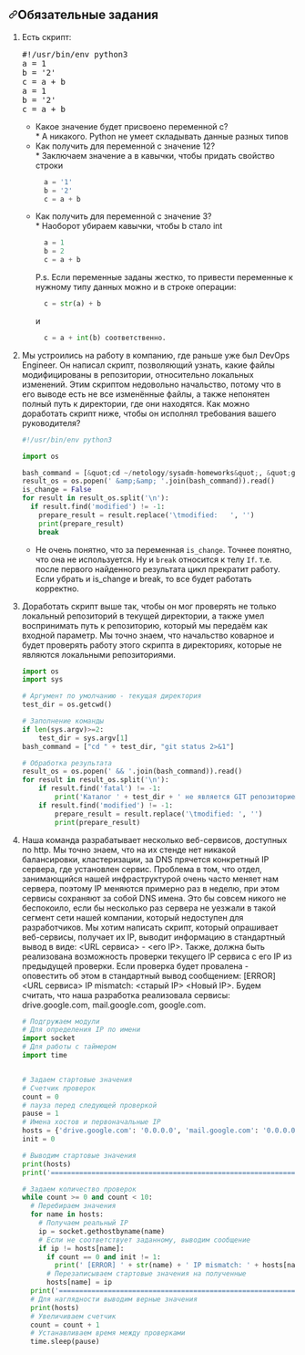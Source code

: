 
<h2><a id="user-content-обязательные-задания" class="anchor" aria-hidden="true" href="#обязательные-задания"><svg class="octicon octicon-link" viewBox="0 0 16 16" version="1.1" width="16" height="16" aria-hidden="true"><path fill-rule="evenodd" d="M7.775 3.275a.75.75 0 001.06 1.06l1.25-1.25a2 2 0 112.83 2.83l-2.5 2.5a2 2 0 01-2.83 0 .75.75 0 00-1.06 1.06 3.5 3.5 0 004.95 0l2.5-2.5a3.5 3.5 0 00-4.95-4.95l-1.25 1.25zm-4.69 9.64a2 2 0 010-2.83l2.5-2.5a2 2 0 012.83 0 .75.75 0 001.06-1.06 3.5 3.5 0 00-4.95 0l-2.5 2.5a3.5 3.5 0 004.95 4.95l1.25-1.25a.75.75 0 00-1.06-1.06l-1.25 1.25a2 2 0 01-2.83 0z"></path></svg></a>Обязательные задания</h2>
<ol>
<li>
<p>Есть скрипт:</p>
<div class="highlight highlight-source-python position-relative overflow-auto" data-snippet-clipboard-copy-content="#!/usr/bin/env python3
a = 1
b = '2'
c = a + b
"><pre><span class="pl-c">#!/usr/bin/env python3
a = 1
b = '2'
c = a + b</span>
<span class="pl-s1">a</span> <span class="pl-c1">=</span> <span class="pl-c1">1</span>
<span class="pl-s1">b</span> <span class="pl-c1">=</span> <span class="pl-s">'2'</span>
<span class="pl-s1">c</span> <span class="pl-c1">=</span> <span class="pl-s1">a</span> <span class="pl-c1">+</span> <span class="pl-s1">b</span></pre></div>
<ul>
<li>Какое значение будет присвоено переменной c?</li>
* А никакого. Python не умеет складывать данные разных типов
<li>Как получить для переменной c значение 12?</li>
* Заключаем значение a в кавычки, чтобы придать свойство строки

```python
  a = '1'
  b = '2'
  c = a + b
```
<li>Как получить для переменной c значение 3?</li>
* Наоборот убираем кавычки, чтобы b стало int

```py
  a = 1
  b = 2
  c = a + b
```
<p> P.s. Если переменные заданы жестко, то привести переменные к нужному типу данных можно и в строке операции: 

```py
  c = str(a) + b
``` 
и 

```py
  c = a + int(b) соответственно.
```
</ul>
</li>
<li>
<p>Мы устроились на работу в компанию, где раньше уже был DevOps Engineer. Он написал скрипт, позволяющий узнать, какие файлы модифицированы в репозитории, относительно локальных изменений. Этим скриптом недовольно начальство, потому что в его выводе есть не все изменённые файлы, а также непонятен полный путь к директории, где они находятся. Как можно доработать скрипт ниже, чтобы он исполнял требования вашего руководителя?</p>


```py
#!/usr/bin/env python3

import os

bash_command = [&quot;cd ~/netology/sysadm-homeworks&quot;, &quot;git status&quot;]
result_os = os.popen(' &amp;&amp; '.join(bash_command)).read()
is_change = False
for result in result_os.split('\n'):
  if result.find('modified') != -1:
    prepare_result = result.replace('\tmodified:   ', '')
    print(prepare_result)
    break
```

* Не очень понятно, что за переменная `is_change`. Точнее понятно, что она не используется. Ну и `break` относится к телу `If`. т.е. после первого найденного результата цикл прекратит работу.
Если убрать и is_change и break, то все будет работать корректно.
</li>
<li>
<p>Доработать скрипт выше так, чтобы он мог проверять не только локальный репозиторий в текущей директории, а также умел воспринимать путь к репозиторию, который мы передаём как входной параметр. Мы точно знаем, что начальство коварное и будет проверять работу этого скрипта в директориях, которые не являются локальными репозиториями.</p>

```py
import os
import sys

# Аргумент по умолчанию - текущая директория
test_dir = os.getcwd()

# Заполнение команды
if len(sys.argv)>=2:
    test_dir = sys.argv[1]
bash_command = ["cd " + test_dir, "git status 2>&1"]

# Обработка результата
result_os = os.popen(' && '.join(bash_command)).read()
for result in result_os.split('\n'):
    if result.find('fatal') != -1:
        print('Каталог ' + test_dir + ' не является GIT репозиторием')
    if result.find('modified') != -1:
        prepare_result = result.replace('\tmodified: ', '')
        print(prepare_result)
```
</li>
<li>
<p>Наша команда разрабатывает несколько веб-сервисов, доступных по http. Мы точно знаем, что на их стенде нет никакой балансировки, кластеризации, за DNS прячется конкретный IP сервера, где установлен сервис. Проблема в том, что отдел, занимающийся нашей инфраструктурой очень часто меняет нам сервера, поэтому IP меняются примерно раз в неделю, при этом сервисы сохраняют за собой DNS имена. Это бы совсем никого не беспокоило, если бы несколько раз сервера не уезжали в такой сегмент сети нашей компании, который недоступен для разработчиков. Мы хотим написать скрипт, который опрашивает веб-сервисы, получает их IP, выводит информацию в стандартный вывод в виде: &lt;URL сервиса&gt; - &lt;его IP&gt;. Также, должна быть реализована возможность проверки текущего IP сервиса c его IP из предыдущей проверки. Если проверка будет провалена - оповестить об этом в стандартный вывод сообщением: [ERROR] &lt;URL сервиса&gt; IP mismatch: &lt;старый IP&gt; &lt;Новый IP&gt;. Будем считать, что наша разработка реализовала сервисы: drive.google.com, mail.google.com, google.com.</p>
</li>

```py
# Подгружаем модули
# Для определения IP по имени
import socket
# Для работы с таймером
import time


# Задаем стартовые значения
# Счетчик проверок
count = 0
# пауза перед следующей проверкой
pause = 1
# Имена хостов и первоначальные IP
hosts = {'drive.google.com': '0.0.0.0', 'mail.google.com': '0.0.0.0', 'google.com': '0.0.0.0'}
init = 0

# Выводим стартовые значения
print(hosts)
print('======================================================================================')

# Задаем количество проверок
while count >= 0 and count < 10:
  # Перебираем значения
  for name in hosts:
    # Получаем реальный IP
    ip = socket.gethostbyname(name)
    # Если не соответствует заданному, выводим сообщение
    if ip != hosts[name]:
      if count == 0 and init != 1:
        print(' [ERROR] ' + str(name) + ' IP mismatch: ' + hosts[name] + ' ' + ip)
      # Перезаписываем стартовые значения на полученные
      hosts[name] = ip
  print('======================================================================================')
  # Для наглядности выводим верные значения
  print(hosts)
  # Увеличиваем счетчик
  count = count + 1
  # Устанавливаем время между проверками
  time.sleep(pause)
  ```
</ol>
